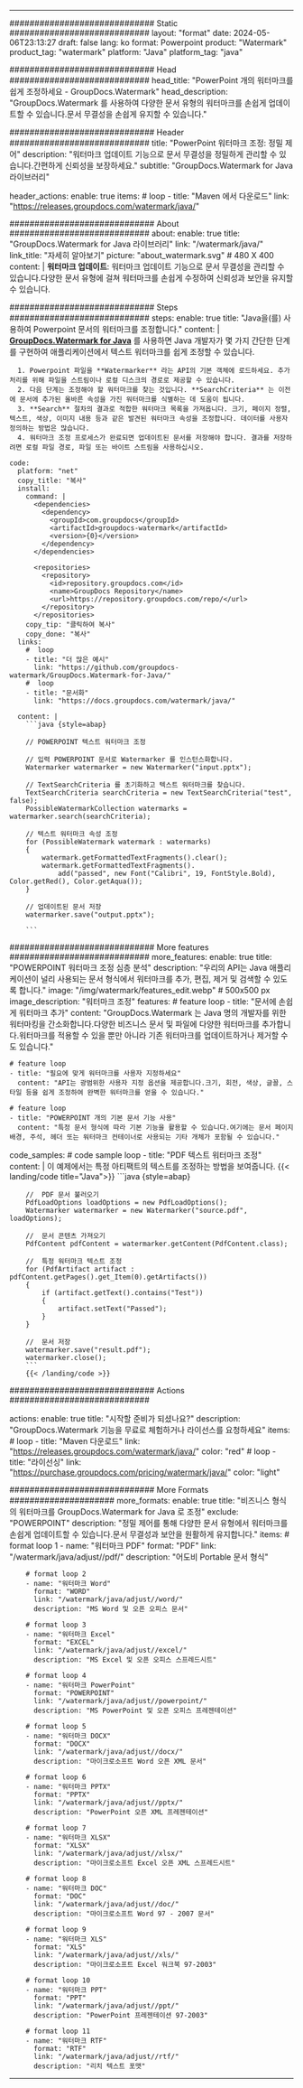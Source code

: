 
---
############################# Static ############################
layout: "format"
date:  2024-05-06T23:13:27
draft: false
lang: ko
format: Powerpoint
product: "Watermark"
product_tag: "watermark"
platform: "Java"
platform_tag: "java"

############################# Head ############################
head_title: "PowerPoint 개의 워터마크를 쉽게 조정하세요 - GroupDocs.Watermark"
head_description: "GroupDocs.Watermark 를 사용하여 다양한 문서 유형의 워터마크를 손쉽게 업데이트할 수 있습니다.문서 무결성을 손쉽게 유지할 수 있습니다."

############################# Header ############################
title: "PowerPoint 워터마크 조정: 정밀 제어" 
description: "워터마크 업데이트 기능으로 문서 무결성을 정밀하게 관리할 수 있습니다.간편하게 신뢰성을 보장하세요."
subtitle: "GroupDocs.Watermark for Java 라이브러리" 

header_actions:
  enable: true
  items:
    #  loop
    - title: "Maven 에서 다운로드"
      link: "https://releases.groupdocs.com/watermark/java/"
      
############################# About ############################
about:
    enable: true
    title: "GroupDocs.Watermark for Java 라이브러리"
    link: "/watermark/java/"
    link_title: "자세히 알아보기"
    picture: "about_watermark.svg" # 480 X 400
    content: |
       **워터마크 업데이트**: 워터마크 업데이트 기능으로 문서 무결성을 관리할 수 있습니다.다양한 문서 유형에 걸쳐 워터마크를 손쉽게 수정하여 신뢰성과 보안을 유지할 수 있습니다.

############################# Steps ############################
steps:
    enable: true
    title: "Java을(를) 사용하여 Powerpoint 문서의 워터마크를 조정합니다."
    content: |
      **[GroupDocs.Watermark for Java](https://products.groupdocs.com/watermark/java/)** 를 사용하면 Java 개발자가 몇 가지 간단한 단계를 구현하여 애플리케이션에서 텍스트 워터마크를 쉽게 조정할 수 있습니다.
      
      1. Powerpoint 파일을 **Watermarker** 라는 API의 기본 객체에 로드하세요. 추가 처리를 위해 파일을 스트림이나 로컬 디스크의 경로로 제공할 수 있습니다.
      2. 다음 단계는 조정해야 할 워터마크를 찾는 것입니다. **SearchCriteria** 는 이전에 문서에 추가된 올바른 속성을 가진 워터마크를 식별하는 데 도움이 됩니다.
      3. **Search** 절차의 결과로 적합한 워터마크 목록을 가져옵니다. 크기, 페이지 정렬, 텍스트, 색상, 이미지 내용 등과 같은 발견된 워터마크 속성을 조정합니다. 데이터를 사용자 정의하는 방법은 많습니다.
      4. 워터마크 조정 프로세스가 완료되면 업데이트된 문서를 저장해야 합니다. 결과를 저장하려면 로컬 파일 경로, 파일 또는 바이트 스트림을 사용하십시오.
   
    code:
      platform: "net"
      copy_title: "복사"
      install:
        command: |
          <dependencies>
            <dependency>
              <groupId>com.groupdocs</groupId>
              <artifactId>groupdocs-watermark</artifactId>
              <version>{0}</version>
            </dependency>
          </dependencies>

          <repositories>
            <repository>
              <id>repository.groupdocs.com</id>
              <name>GroupDocs Repository</name>
              <url>https://repository.groupdocs.com/repo/</url>
            </repository>
          </repositories>
        copy_tip: "클릭하여 복사"
        copy_done: "복사"
      links:
        #  loop
        - title: "더 많은 예시"
          link: "https://github.com/groupdocs-watermark/GroupDocs.Watermark-for-Java/"
        #  loop
        - title: "문서화"
          link: "https://docs.groupdocs.com/watermark/java/"
          
      content: |
        ```java {style=abap}

        // POWERPOINT 텍스트 워터마크 조정

        // 입력 POWERPOINT 문서로 Watermarker 를 인스턴스화합니다.
        Watermarker watermarker = new Watermarker("input.pptx");

        // TextSearchCriteria 를 초기화하고 텍스트 워터마크를 찾습니다.
        TextSearchCriteria searchCriteria = new TextSearchCriteria("test", false);
        PossibleWatermarkCollection watermarks = watermarker.search(searchCriteria);
        
        // 텍스트 워터마크 속성 조정
        for (PossibleWatermark watermark : watermarks)
        {
            watermark.getFormattedTextFragments().clear();
            watermark.getFormattedTextFragments().
                add("passed", new Font("Calibri", 19, FontStyle.Bold), Color.getRed(), Color.getAqua());
        }

        // 업데이트된 문서 저장
        watermarker.save("output.pptx");
        
        ```            
        
############################# More features ############################
more_features:
  enable: true
  title: "POWERPOINT 워터마크 조정 심층 분석"
  description: "우리의 API는 Java 애플리케이션이 널리 사용되는 문서 형식에서 워터마크를 추가, 편집, 제거 및 검색할 수 있도록 합니다."
  image: "/img/watermark/features_edit.webp" # 500x500 px
  image_description: "워터마크 조정"
  features:
    # feature loop
    - title: "문서에 손쉽게 워터마크 추가"
      content: "GroupDocs.Watermark 는 Java 명의 개발자를 위한 워터마킹을 간소화합니다.다양한 비즈니스 문서 및 파일에 다양한 워터마크를 추가합니다.워터마크를 적용할 수 있을 뿐만 아니라 기존 워터마크를 업데이트하거나 제거할 수도 있습니다."

    # feature loop
    - title: "필요에 맞게 워터마크를 사용자 지정하세요"
      content: "API는 광범위한 사용자 지정 옵션을 제공합니다.크기, 회전, 색상, 글꼴, 스타일 등을 쉽게 조정하여 완벽한 워터마크를 얻을 수 있습니다."

    # feature loop
    - title: "POWERPOINT 개의 기본 문서 기능 사용"
      content: "특정 문서 형식에 따라 기본 기능을 활용할 수 있습니다.여기에는 문서 페이지 배경, 주석, 헤더 또는 워터마크 컨테이너로 사용되는 기타 개체가 포함될 수 있습니다."
      
  code_samples:
    # code sample loop
    - title: "PDF 텍스트 워터마크 조정"
      content: |
        이 예제에서는 특정 아티팩트의 텍스트를 조정하는 방법을 보여줍니다.
        {{< landing/code title="Java">}}
        ```java {style=abap}
        
        //  PDF 문서 불러오기
        PdfLoadOptions loadOptions = new PdfLoadOptions();
        Watermarker watermarker = new Watermarker("source.pdf", loadOptions);

        //  문서 콘텐츠 가져오기
        PdfContent pdfContent = watermarker.getContent(PdfContent.class);

        //  특정 워터마크 텍스트 조정
        for (PdfArtifact artifact : pdfContent.getPages().get_Item(0).getArtifacts())
        {
            if (artifact.getText().contains("Test"))
            {
                artifact.setText("Passed");
            }
        }

        //  문서 저장
        watermarker.save("result.pdf");
        watermarker.close();
        ```
        {{< /landing/code >}}


############################# Actions ############################

actions:
  enable: true
  title: "시작할 준비가 되셨나요?"
  description: "GroupDocs.Watermark 기능을 무료로 체험하거나 라이선스를 요청하세요"
  items:
    #  loop
    - title: "Maven 다운로드"
      link: "https://releases.groupdocs.com/watermark/java/"
      color: "red"
        #  loop
    - title: "라이선싱"
      link: "https://purchase.groupdocs.com/pricing/watermark/java/"
      color: "light"


############################# More Formats #####################
more_formats:
    enable: true
    title: "비즈니스 형식의 워터마크를 GroupDocs.Watermark for Java 로 조정"
    exclude: "POWERPOINT"
    description: "정밀 제어를 통해 다양한 문서 유형에서 워터마크를 손쉽게 업데이트할 수 있습니다.문서 무결성과 보안을 원활하게 유지합니다."
    items: 
        # format loop 1
        - name: "워터마크 PDF"
          format: "PDF"
          link: "/watermark/java/adjust//pdf/"
          description: "어도비 Portable 문서 형식"

        # format loop 2
        - name: "워터마크 Word"
          format: "WORD"
          link: "/watermark/java/adjust//word/"
          description: "MS Word 및 오픈 오피스 문서"
          
        # format loop 3
        - name: "워터마크 Excel"
          format: "EXCEL"
          link: "/watermark/java/adjust//excel/"
          description: "MS Excel 및 오픈 오피스 스프레드시트"

        # format loop 4
        - name: "워터마크 PowerPoint"
          format: "POWERPOINT"
          link: "/watermark/java/adjust//powerpoint/"
          description: "MS PowerPoint 및 오픈 오피스 프레젠테이션"

        # format loop 5
        - name: "워터마크 DOCX"
          format: "DOCX"
          link: "/watermark/java/adjust//docx/"
          description: "마이크로소프트 Word 오픈 XML 문서"
          
        # format loop 6
        - name: "워터마크 PPTX"
          format: "PPTX"
          link: "/watermark/java/adjust//pptx/"
          description: "PowerPoint 오픈 XML 프레젠테이션"
          
        # format loop 7
        - name: "워터마크 XLSX"
          format: "XLSX"
          link: "/watermark/java/adjust//xlsx/"
          description: "마이크로소프트 Excel 오픈 XML 스프레드시트"

        # format loop 8
        - name: "워터마크 DOC"
          format: "DOC"
          link: "/watermark/java/adjust//doc/"
          description: "마이크로소프트 Word 97 - 2007 문서"

        # format loop 9
        - name: "워터마크 XLS"
          format: "XLS"
          link: "/watermark/java/adjust//xls/"
          description: "마이크로소프트 Excel 워크북 97-2003"

        # format loop 10
        - name: "워터마크 PPT"
          format: "PPT"
          link: "/watermark/java/adjust//ppt/"
          description: "PowerPoint 프레젠테이션 97-2003"

        # format loop 11
        - name: "워터마크 RTF"
          format: "RTF"
          link: "/watermark/java/adjust//rtf/"
          description: "리치 텍스트 포맷"

---